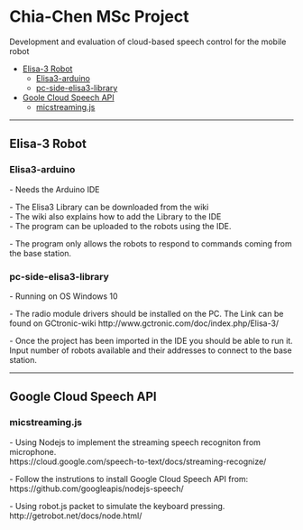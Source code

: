 # Chia-Chen MSc Project
Development and evaluation of cloud-based speech control for the mobile robot

*   [Elisa-3 Robot](#robot)
    *   [Elisa3-arduino](#arduino)
    *   [pc-side-elisa3-library](#library)
*   [Goole Cloud Speech API](#api)
    *   [micstreaming.js](#micstream)
* * *   
<h2 id="robot">Elisa-3 Robot</h2>

<h3 id="arduino">Elisa3-arduino</h3>
<p>- Needs the Arduino IDE</p>
<p>- The Elisa3 Library can be downloaded from the wiki<br />
   - The wiki also explains how to add the Library to the IDE<br />
   - The program can be uploaded to the robots using the IDE.</p>
<p>- The program only allows the robots to respond to commands coming from the base station.<br /></p>

<h3 id="library">pc-side-elisa3-library</h3>
<p>- Running on OS Windows 10</p>
<p>- The radio module drivers should be installed on the PC. The Link can be found on GCtronic-wiki
http://www.gctronic.com/doc/index.php/Elisa-3/</p>

<p>- Once the project has been imported in the IDE you should be able to run it.<br />
   Input number of robots available and their addresses to connect to the base station.</p>
   
* * * 
<h2 id="api">Google Cloud Speech API</h2>

<h3 id="micstream">micstreaming.js</h3>
<p>- Using Nodejs to implement the streaming speech recogniton from microphone.<br />
https://cloud.google.com/speech-to-text/docs/streaming-recognize/</p>
<p>- Follow the instrutions to install Google Cloud Speech API from:<br />
https://github.com/googleapis/nodejs-speech/</p>
<p>- Using robot.js packet to simulate the keyboard pressing.<br />
http://getrobot.net/docs/node.html/</p>

